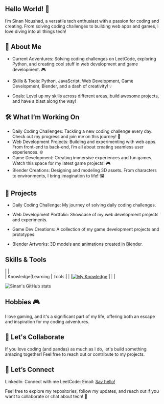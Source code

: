 ## Hello World! 👋

I’m Sinan Noushad, a versatile tech enthusiast with a passion for coding and creating. From solving coding challenges to building web apps and games, I love diving into all things tech!

## 🧩 About Me

- Current Adventures: Solving coding challenges on LeetCode, exploring Python, and creating cool stuff in web development and game development. 🎮

- Skills & Tools: Python, JavaScript, Web Development, Game Development, Blender, and a dash of creativity! 💡

- Goals: Level up my skills across different areas, build awesome projects, and have a blast along the way!

## 🛠️ What I’m Working On

- Daily Coding Challenges: Tackling a new coding challenge every day. Check out my progress and join me on this journey! 🧩
- Web Development Projects: Building and experimenting with web apps. From front-end to back-end, I’m all about creating seamless user experiences. 🌐
- Game Development: Creating immersive experiences and fun games. Watch this space for my latest game projects! 🎮
- Blender Creations: Designing and modeling 3D assets. From characters to environments, I bring imagination to life! 🖼️

## 🚀 Projects

- Daily Coding Challenge: My journey of solving daily coding challenges.

- Web Development Portfolio: Showcase of my web development projects and experiments.

- Game Dev Creations: A collection of my game development projects and prototypes.

- Blender Artworks: 3D models and animations created in Blender.

## Skills & Tools
|                                                                                                    |       
| Knowledge|Learning                                                                                 | Tools
|                                                                                                    |
|[![My Knowledge](https://skillicons.dev/icons?i=py,html,css,c,cpp,nodejs,r)](https://skillicons.dev)   |
|                                                                                                    |

![Sinan's GitHub stats](https://github-readme-stats.vercel.app/api?username=SinanNoushad&show_icons=true&theme=transparent)
## Hobbies 🎮

I love gaming, and it's a significant part of my life, offering both an escape and inspiration for my coding adventures.

## 🎋 Let's Collaborate

If you love coding (and pandas) as much as I do, let's build something amazing together! Feel free to reach out or contribute to my projects.

## 🌟 Let’s Connect

LinkedIn: Connect with me
LeetCode: 
Email: [Say hello!](sinannaushad999@gmail.com)


Feel free to explore my repositories, follow my updates, and reach out if you want to collaborate or chat about tech! 🚀

